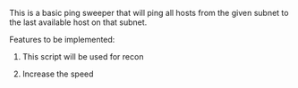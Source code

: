 This is a basic ping sweeper that will ping all hosts from the given subnet to the last available host on that subnet.

Features to be implemented:

1) This script will be used for recon

2) Increase the speed

